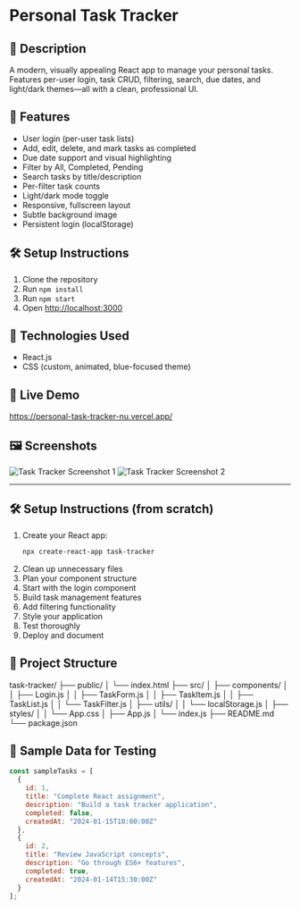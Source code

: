 # Personal Task Tracker

## 📖 Description
A modern, visually appealing React app to manage your personal tasks. Features per-user login, task CRUD, filtering, search, due dates, and light/dark themes—all with a clean, professional UI.

## 🚀 Features
- User login (per-user task lists)
- Add, edit, delete, and mark tasks as completed
- Due date support and visual highlighting
- Filter by All, Completed, Pending
- Search tasks by title/description
- Per-filter task counts
- Light/dark mode toggle
- Responsive, fullscreen layout
- Subtle background image
- Persistent login (localStorage)

## 🛠 Setup Instructions
1. Clone the repository
2. Run `npm install`
3. Run `npm start`
4. Open [http://localhost:3000](http://localhost:3000)

## 🧰 Technologies Used
- React.js
- CSS (custom, animated, blue-focused theme)


## 🔗 Live Demo
https://personal-task-tracker-nu.vercel.app/


## 🖼 Screenshots
![Task Tracker Screenshot 1](screenshots/screenshot1.png)
![Task Tracker Screenshot 2](screenshots/screenshot2.png)

---

## 🛠 Setup Instructions (from scratch)

1. Create your React app:
   ```bash
   npx create-react-app task-tracker
   ```
2. Clean up unnecessary files
3. Plan your component structure
4. Start with the login component
5. Build task management features
6. Add filtering functionality
7. Style your application
8. Test thoroughly
9. Deploy and document

## 🧩 Project Structure

task-tracker/
├── public/
│ └── index.html
├── src/
│ ├── components/
│ │ ├── Login.js
│ │ ├── TaskForm.js
│ │ ├── TaskItem.js
│ │ ├── TaskList.js
│ │ └── TaskFilter.js
│ ├── utils/
│ │ └── localStorage.js
│ ├── styles/
│ │ └── App.css
│ ├── App.js
│ └── index.js
├── README.md
└── package.json


## 🧪 Sample Data for Testing
```js
const sampleTasks = [
  {
    id: 1,
    title: "Complete React assignment",
    description: "Build a task tracker application",
    completed: false,
    createdAt: "2024-01-15T10:00:00Z"
  },
  {
    id: 2,
    title: "Review JavaScript concepts",
    description: "Go through ES6+ features",
    completed: true,
    createdAt: "2024-01-14T15:30:00Z"
  }
];
```
